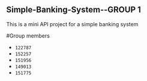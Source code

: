 ## Simple-Banking-System--GROUP 1
This is a mini API project for a simple banking system

#Group members
- `122787`
- `152257`
- `151956`
- `149013`
- `151775`
